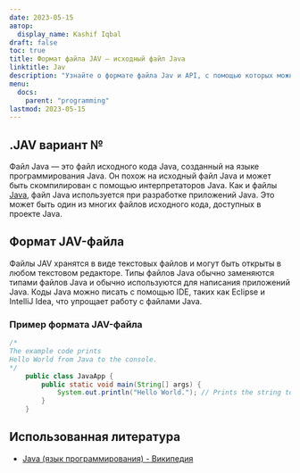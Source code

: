 ```yaml
---
date: 2023-05-15
автор:
  display_name: Kashif Iqbal
draft: false
toc: true
title: Формат файла JAV — исходный файл Java
linktitle: Jav
description: "Узнайте о формате файла Jav и API, с помощью которых можно создавать и открывать файлы Jav."
menu:
  docs:
    parent: "programming"
lastmod: 2023-05-15
---
```


## .JAV вариант №

Файл Java — это файл исходного кода Java, созданный на языке программирования Java. Он похож на исходный файл Java и может быть скомпилирован с помощью интерпретаторов Java. Как и файлы [Java](/ru/programming/java/), файл Java используется при разработке приложений Java. Это может быть один из многих файлов исходного кода, доступных в проекте Java.

## Формат JAV-файла

Файлы JAV хранятся в виде текстовых файлов и могут быть открыты в любом текстовом редакторе. Типы файлов Java обычно заменяются типами файлов Java и обычно используются для написания приложений Java. Коды Java можно писать с помощью IDE, таких как Eclipse и IntelliJ Idea, что упрощает работу с файлами Java.

### Пример формата JAV-файла

```java
/*
The example code prints
Hello World from Java to the console.
*/
    public class JavaApp {
        public static void main(String[] args) {
            System.out.println("Hello World."); // Prints the string to the console.
        }
    }
```

## Использованная литература ##

* [Java (язык программирования) - Википедия](https://en.wikipedia.org/wiki/Java_(programming_language))


